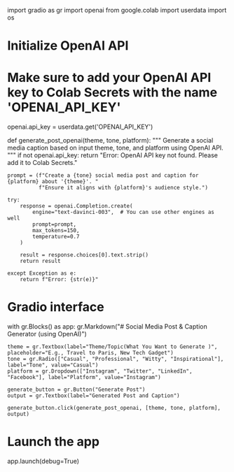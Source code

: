 import gradio as gr
import openai
from google.colab import userdata
import os

# Initialize OpenAI API
# Make sure to add your OpenAI API key to Colab Secrets with the name 'OPENAI_API_KEY'
openai.api_key = userdata.get('OPENAI_API_KEY')

def generate_post_openai(theme, tone, platform):
    """
    Generate a social media caption based on input theme, tone, and platform using OpenAI API.
    """
    if not openai.api_key:
        return "Error: OpenAI API key not found. Please add it to Colab Secrets."

    prompt = (f"Create a {tone} social media post and caption for {platform} about '{theme}'. "
              f"Ensure it aligns with {platform}'s audience style.")

    try:
        response = openai.Completion.create(
            engine="text-davinci-003",  # You can use other engines as well
            prompt=prompt,
            max_tokens=150,
            temperature=0.7
        )

        result = response.choices[0].text.strip()
        return result

    except Exception as e:
        return f"Error: {str(e)}"

# Gradio interface
with gr.Blocks() as app:
    gr.Markdown("# Social Media Post & Caption Generator (using OpenAI)")

    theme = gr.Textbox(label="Theme/Topic(What You Want to Generate )", placeholder="E.g., Travel to Paris, New Tech Gadget")
    tone = gr.Radio(["Casual", "Professional", "Witty", "Inspirational"], label="Tone", value="Casual")
    platform = gr.Dropdown(["Instagram", "Twitter", "LinkedIn", "Facebook"], label="Platform", value="Instagram")

    generate_button = gr.Button("Generate Post")
    output = gr.Textbox(label="Generated Post and Caption")

    generate_button.click(generate_post_openai, [theme, tone, platform], output)

# Launch the app
app.launch(debug=True)
